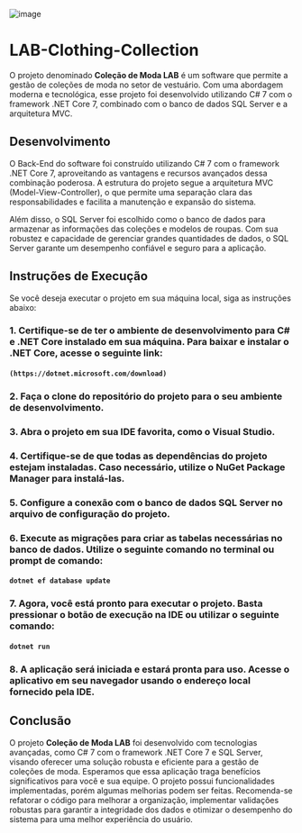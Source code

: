 ![image](https://encrypted-tbn0.gstatic.com/images?q=tbn:ANd9GcQgDwmUNq7SglZ1tum81yxdFKJVA9NVwOonNkFq1zwa1g&s)

# LAB-Clothing-Collection

O projeto denominado **Coleção de Moda LAB** é um software que permite a gestão de coleções de moda no setor de vestuário. Com uma abordagem moderna e tecnológica, esse projeto foi desenvolvido utilizando C# 7 com o framework .NET Core 7, combinado com o banco de dados SQL Server e a arquitetura MVC.

## Desenvolvimento

O Back-End do software foi construído utilizando C# 7 com o framework .NET Core 7, aproveitando as vantagens e recursos avançados dessa combinação poderosa. A estrutura do projeto segue a arquitetura MVC (Model-View-Controller), o que permite uma separação clara das responsabilidades e facilita a manutenção e expansão do sistema.

Além disso, o SQL Server foi escolhido como o banco de dados para armazenar as informações das coleções e modelos de roupas. Com sua robustez e capacidade de gerenciar grandes quantidades de dados, o SQL Server garante um desempenho confiável e seguro para a aplicação.

## Instruções de Execução

Se você deseja executar o projeto em sua máquina local, siga as instruções abaixo:


### 1. Certifique-se de ter o ambiente de desenvolvimento para C# e .NET Core instalado em sua máquina. Para baixar e instalar o .NET Core, acesse o seguinte link:

#### ```(https://dotnet.microsoft.com/download)```

### 2. Faça o clone do repositório do projeto para o seu ambiente de desenvolvimento.

### 3. Abra o projeto em sua IDE favorita, como o Visual Studio.

### 4. Certifique-se de que todas as dependências do projeto estejam instaladas. Caso necessário, utilize o NuGet Package Manager para instalá-las.

### 5. Configure a conexão com o banco de dados SQL Server no arquivo de configuração do projeto.

### 6. Execute as migrações para criar as tabelas necessárias no banco de dados. Utilize o seguinte comando no terminal ou prompt de comando:
#### ```dotnet ef database update```

### 7. Agora, você está pronto para executar o projeto. Basta pressionar o botão de execução na IDE ou utilizar o seguinte comando:
#### ```dotnet run```

### 8. A aplicação será iniciada e estará pronta para uso. Acesse o aplicativo em seu navegador usando o endereço local fornecido pela IDE.

## Conclusão

O projeto **Coleção de Moda LAB** foi desenvolvido com tecnologias avançadas, como C# 7 com o framework .NET Core 7 e SQL Server, visando oferecer uma solução robusta e eficiente para a gestão de coleções de moda. Esperamos que essa aplicação traga benefícios significativos para você e sua equipe. O projeto possui funcionalidades implementadas, porém algumas melhorias podem ser feitas. Recomenda-se refatorar o código para melhorar a organização, implementar validações robustas para garantir a integridade dos dados e otimizar o desempenho do sistema para uma melhor experiência do usuário.



